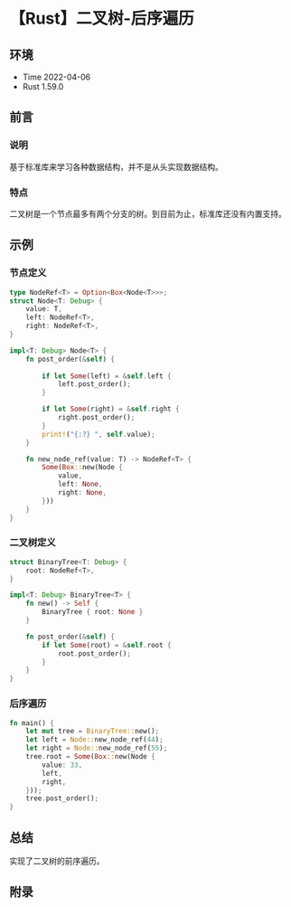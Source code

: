 # 【Rust】二叉树-后序遍历

## 环境

- Time 2022-04-06
- Rust 1.59.0

## 前言

### 说明

基于标准库来学习各种数据结构，并不是从头实现数据结构。

### 特点

二叉树是一个节点最多有两个分支的树。到目前为止，标准库还没有内置支持。

## 示例

### 节点定义

```rust
type NodeRef<T> = Option<Box<Node<T>>>;
struct Node<T: Debug> {
    value: T,
    left: NodeRef<T>,
    right: NodeRef<T>,
}

impl<T: Debug> Node<T> {
    fn post_order(&self) {
        
        if let Some(left) = &self.left {
            left.post_order();
        }

        if let Some(right) = &self.right {
            right.post_order();
        }
        print!("{:?} ", self.value);
    }

    fn new_node_ref(value: T) -> NodeRef<T> {
        Some(Box::new(Node {
            value,
            left: None,
            right: None,
        }))
    }
}
```

### 二叉树定义

```rust
struct BinaryTree<T: Debug> {
    root: NodeRef<T>,
}

impl<T: Debug> BinaryTree<T> {
    fn new() -> Self {
        BinaryTree { root: None }
    }

    fn post_order(&self) {
        if let Some(root) = &self.root {
            root.post_order();
        }
    }
}
```

### 后序遍历

```rust
fn main() {
    let mut tree = BinaryTree::new();
    let left = Node::new_node_ref(44);
    let right = Node::new_node_ref(55);
    tree.root = Some(Box::new(Node {
        value: 33,
        left,
        right,
    }));
    tree.post_order();
}
```

## 总结

实现了二叉树的前序遍历。

## 附录
